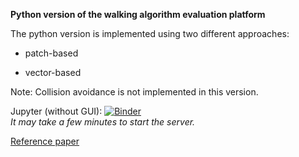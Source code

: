 **Python version of the walking algorithm evaluation platform**

The python version is implemented using two different approaches: 

- patch-based

- vector-based

Note: Collision avoidance is not implemented in this version.

Jupyter (without GUI): [![Binder](https://mybinder.org/badge_logo.svg)](https://mybinder.org/v2/gh/fardadhp/walking_algorithms_evaluation_python/master)  
*It may take a few minutes to start the server.*

[Reference paper](https://arxiv.org/ftp/arxiv/papers/1801/1801.09604.pdf)
